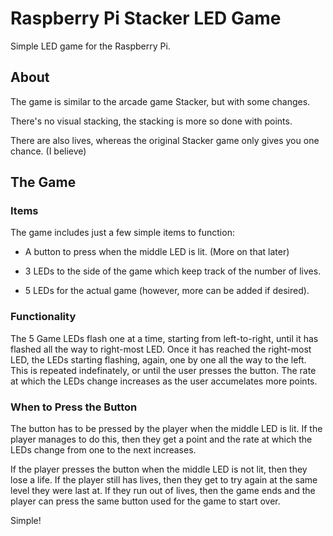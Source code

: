 # Raspberry Pi Stacker LED Game
Simple LED game for the Raspberry Pi.


## About
The game is similar to the arcade game Stacker, but with some changes. 

There's no visual stacking, the stacking is more so done with points. 

There are also lives, whereas the original Stacker game only gives you one chance. (I believe)


## The Game

### Items

The game includes just a few simple items to function:

- A button to press when the middle LED is lit. (More on that later)

- 3 LEDs to the side of the game which keep track of the number of lives.

- 5 LEDs for the actual game (however, more can be added if desired). 

### Functionality

The 5 Game LEDs flash one at a time, starting from left-to-right, until it has flashed all the way to right-most LED. Once it has reached the right-most LED, the LEDs starting flashing, again, one by one all the way to the left. This is repeated indefinately, or until the user presses the button. The rate at which the LEDs change increases as the user accumelates more points.


### When to Press the Button

The button has to be pressed by the player when the middle LED is lit. If the player manages to do this, then they get a point and the rate at which the LEDs change from one to the next increases. 

If the player presses the button when the middle LED is not lit, then they lose a life. If the player still has lives, then they get to try again at the same level they were last at. If they run out of lives, then the game ends and the player can press the same button used for the game to start over.


Simple!








